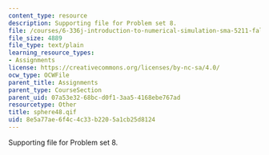 ```yaml
---
content_type: resource
description: Supporting file for Problem set 8.
file: /courses/6-336j-introduction-to-numerical-simulation-sma-5211-fall-2003/8e5a77ae6f4c4c33b2205a1cb25d8124_sphere48.qif
file_size: 4889
file_type: text/plain
learning_resource_types:
- Assignments
license: https://creativecommons.org/licenses/by-nc-sa/4.0/
ocw_type: OCWFile
parent_title: Assignments
parent_type: CourseSection
parent_uid: 07a53e32-68bc-d0f1-3aa5-4168ebe767ad
resourcetype: Other
title: sphere48.qif
uid: 8e5a77ae-6f4c-4c33-b220-5a1cb25d8124
---
```

Supporting file for Problem set 8.